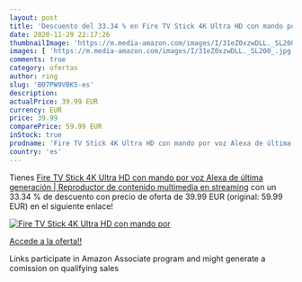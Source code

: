 ```yaml
---
layout: post
title: 'Descuento del 33.34 % en Fire TV Stick 4K Ultra HD con mando por '
date: 2020-11-29 22:17:26
thumbnailImage: 'https://m.media-amazon.com/images/I/31eZ0xzwDLL._SL200_.jpg'
images: [ 'https://m.media-amazon.com/images/I/31eZ0xzwDLL._SL200_.jpg' ]
comments: true
category: ofertas
author: ring
slug: 'B07PW9VBK5-es'
description:
actualPrice: 39.99 EUR
currency: EUR
price: 39.99
comparePrice: 59.99 EUR
inStock: true
prodname: 'Fire TV Stick 4K Ultra HD con mando por voz Alexa de última generación | Reproductor de contenido multimedia en streaming'
country: 'es'
---
```


Tienes [Fire TV Stick 4K Ultra HD con mando por voz Alexa de última generación | Reproductor de contenido multimedia en streaming](https://www.amazon.es/dp/B07PW9VBK5/?tag=tolees-21) con un 33.34 % de descuento con precio de oferta de 39.99 EUR (original: 59.99 EUR) en el siguiente enlace!

[![Fire TV Stick 4K Ultra HD con mando por ](https://m.media-amazon.com/images/I/31eZ0xzwDLL._SL200_.jpg)](https://www.amazon.es/dp/B07PW9VBK5/?tag=tolees-21)

[Accede a la oferta!!](https://www.amazon.es/dp/B07PW9VBK5/?tag=tolees-21)

Links participate in Amazon Associate program and might generate a comission on qualifying sales


